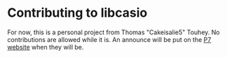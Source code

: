 # Contributing to libcasio
For now, this is a personal project from Thomas "Cakeisalie5" Touhey.
No contributions are allowed while it is. An announce will be put on the
[P7 website](https://p7.planet-casio.com/en.html) when they will be.
